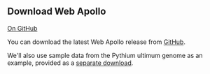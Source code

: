 Download Web Apollo
------------
 
<a href="https://github.com/GMOD/Apollo/blob/master/docs/Developer.md">On GitHub</a>

You can download the latest Web Apollo release from [GitHub](https://github.com/gmod/Apollo.git).

We'll also use sample data from the Pythium ultimum genome as an example, provided as a
[separate download](http://icebox.lbl.gov/webapollo/data/pyu_data.tgz).


